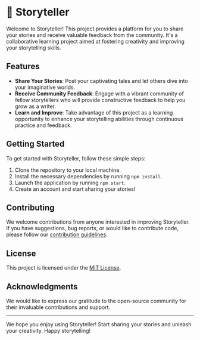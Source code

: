 # 📖 Storyteller

Welcome to Storyteller! This project provides a platform for you to share your stories and receive valuable feedback from the community. It's a collaborative learning project aimed at fostering creativity and improving your storytelling skills.

## Features

- **Share Your Stories**: Post your captivating tales and let others dive into your imaginative worlds.
- **Receive Community Feedback**: Engage with a vibrant community of fellow storytellers who will provide constructive feedback to help you grow as a writer.
- **Learn and Improve**: Take advantage of this project as a learning opportunity to enhance your storytelling abilities through continuous practice and feedback.

## Getting Started

To get started with Storyteller, follow these simple steps:

1. Clone the repository to your local machine.
2. Install the necessary dependencies by running `npm install`.
3. Launch the application by running `npm start`.
4. Create an account and start sharing your stories!

## Contributing

We welcome contributions from anyone interested in improving Storyteller. If you have suggestions, bug reports, or would like to contribute code, please follow our [contribution guidelines](CONTRIBUTING.md).

## License

This project is licensed under the [MIT License](LICENSE).

## Acknowledgments

We would like to express our gratitude to the open-source community for their invaluable contributions and support.

---

We hope you enjoy using Storyteller! Start sharing your stories and unleash your creativity. Happy storytelling!
